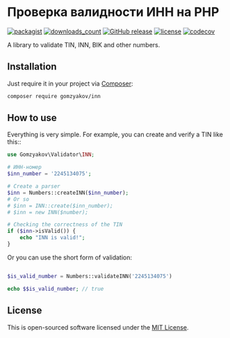 # Проверка валидности ИНН на PHP

[![packagist](https://img.shields.io/packagist/v/gomzyakov/inn.svg)](https://packagist.org/packages/gomzyakov/inn)
[![downloads_count](https://img.shields.io/packagist/dt/gomzyakov/inn.svg)](https://packagist.org/packages/gomzyakov/inn)
[![GitHub release](https://img.shields.io/github/release/gomzyakov/inn.svg)](https://github.com/gomzyakov/inn/releases/latest)
[![license](https://img.shields.io/badge/License-MIT-green.svg)](https://github.com/gomzyakov/numbers/blob/development/LICENSE)
[![codecov](https://codecov.io/gh/gomzyakov/inn/branch/main/graph/badge.svg?token=sYbm7W23NV)](https://codecov.io/gh/gomzyakov/inn)

A library to validate TIN, INN, BIK and other numbers.

## Installation

Just require it in your project via [Composer](https://getcomposer.org):

```bash
composer require gomzyakov/inn
```

## How to use

Everything is very simple. For example, you can create and verify a TIN like this::

```php
use Gomzyakov\Validator\INN;

# ИНН-номер
$inn_number = '2245134075';

# Create a parser
$inn = Numbers::createINN($inn_number);
# Or so
# $inn = INN::create($inn_number);
# $inn = new INN($number);

# Checking the correctness of the TIN
if ($inn->isValid()) {
    echo "INN is valid!";
}
```

Or you can use the short form of validation:

```php

$is_valid_number = Numbers::validateINN('2245134075')

echo $$is_valid_number; // true
```


## License

This is open-sourced software licensed under the [MIT License](https://github.com/gomzyakov/inn/blob/main/LICENSE).
